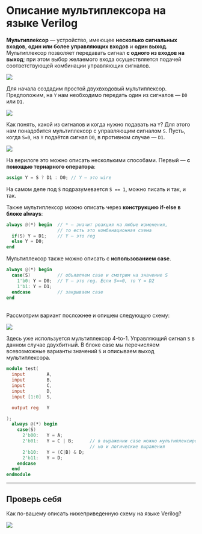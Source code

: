 # Описание мультиплексора на языке Verilog

**Мультипле́ксор** — устройство, имеющее **несколько сигнальных входов**, **один или более управляющих входов** и **один выход**. Мультиплексор позволяет передавать сигнал **с одного из входов на выход**; при этом выбор желаемого входа осуществляется подачей соответствующей комбинации управляющих сигналов.

![](../../../technical/Labs/Pic/multiplexors_4.png)


Для начала создадим простой двухвходовый мультиплексор. Предположим, на `Y` нам необходимо передать один из сигналов — `D0` или `D1`. 

![](../../../technical/Labs/Pic/multiplexors_1.png)


Как понять, какой из сигналов и когда нужно подавать на `Y`? Для этого нам понадобится мультиплексор с  управляющим сигналом `S`.  Пусть, когда `S=0`, на `Y` подаётся сигнал `D0`, в противном случае — `D1`. 

![](../../../technical/Labs/Pic/multiplexors_2.png)

На верилоге это можно описать несколькими способами. Первый — **с помощью тернарного оператора**:

```Verilog
assign Y = S ? D1 : D0; // Y — это wire
```
На самом деле под `S` подразумевается `S == 1`, можно писать и так, и так.

Также мультиплексор можно описать через **конструкцию if-else в блоке always**:

```Verilog
always @(*) begin  // * — значит реакция на любые изменения,
                   // то есть это комбинационная схема
  if(S) Y = D1;    // Y — это reg
  else Y = D0;
end
```

Мультиплексор также можно описать с **использованием case**.

```Verilog
always @(*) begin
  case(S)          // объявляем case и смотрим на значение S
    1'b0: Y = D0;  // Y — это reg. Если S==0, то Y = D2
    1'b1: Y = D1;  
  endcase          // закрываем case
end
```

<br>
Рассмотрим вариант посложнее и опишем следующую схему:


![](../../../technical/Labs/Pic/multiplexors_3.png)

Здесь уже используется мультиплексор 4-to-1. Управляющий сигнал `S` в данном случае двухбитный. В блоке case мы перечисляем всевозможные варианты значений `S` и описываем выход мультиплексора.


```Verilog
module test(
  input        A, 
  input        B, 
  input        C, 
  input        D, 
  input [1:0]  S, 

  output reg   Y

);
  always @(*) begin
    case(S)          
      2'b00:   Y = A;  
      2'b01:   Y = C | B;      // в выражении case можно мультиплексировать не только провода, 
                               // но и логические выражения
      2'b10:   Y = (C|B) & D;  
      2'b11:   Y = D;  
    endcase          
  end
endmodule
```

___
## Проверь себя

Как по-вашему описать нижеприведенную схему на языке Verilog?

![](../../../technical/Labs/Pic/multiplexors_5.png)